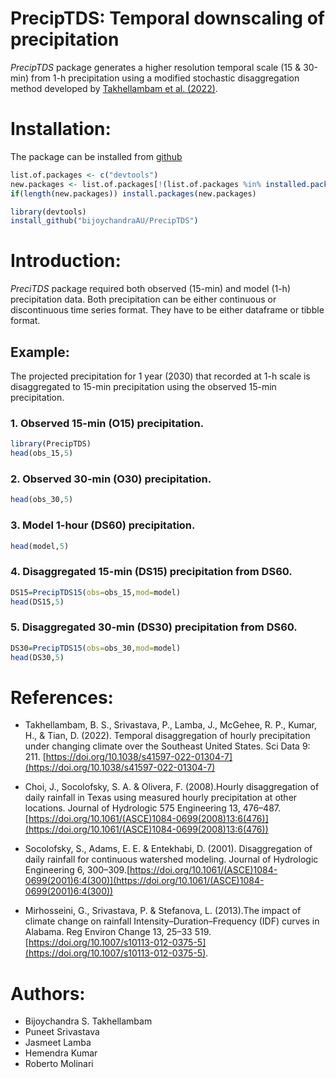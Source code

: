 

# PrecipTDS: Temporal downscaling of precipitation

*PrecipTDS* package generates a higher resolution temporal scale (15 & 30-min)
from 1-h precipitation using a modified stochastic disaggregation method developed by [Takhellambam et al. (2022)](https://doi.org/10.1038/s41597-022-01304-7).


# Installation:

The package can be installed from
[github](https://github.com/bijoychandraAU/PreciTDS)

``` r
list.of.packages <- c("devtools")
new.packages <- list.of.packages[!(list.of.packages %in% installed.packages()[,"Package"])]
if(length(new.packages)) install.packages(new.packages)

library(devtools)
install_github("bijoychandraAU/PrecipTDS")
```

# Introduction:

*PreciTDS* package required both observed (15-min) and model (1-h)
precipitation data. Both precipitation can be either continuous or
discontinuous time series format. They have to be either dataframe or
tibble format.

## Example:

The projected precipitation for 1 year (2030)  that recorded at 1-h scale is disaggregated to 15-min precipitation using the observed 15-min
precipitation.

### 1. Observed 15-min (O15) precipitation.

``` r
library(PrecipTDS)
head(obs_15,5)
```
### 2. Observed 30-min (O30) precipitation.

``` r
head(obs_30,5)
```

### 3. Model 1-hour (DS60) precipitation.

``` r
head(model,5)
```

### 4. Disaggregated 15-min (DS15) precipitation from DS60.

``` r
DS15=PrecipTDS15(obs=obs_15,mod=model)
head(DS15,5)
```

### 5. Disaggregated 30-min (DS30) precipitation from DS60.

``` r
DS30=PrecipTDS15(obs=obs_30,mod=model)
head(DS30,5)
```

# References:
 - Takhellambam, B. S., Srivastava, P., Lamba, J., McGehee, R. P., Kumar, H., & Tian, D. (2022). Temporal disaggregation of hourly precipitation under changing climate over the Southeast United States. Sci Data 9: 211. [https://doi.org/10.1038/s41597-022-01304-7](https://doi.org/10.1038/s41597-022-01304-7) 
 
 - Choi, J., Socolofsky, S. A. & Olivera, F. (2008).Hourly disaggregation of daily rainfall in Texas  using measured hourly precipitation at other locations. Journal of Hydrologic 575 Engineering 13, 476–487.[https://doi.org/10.1061/(ASCE)1084-0699(2008)13:6(476)](https://doi.org/10.1061/(ASCE)1084-0699(2008)13:6(476))
 
 - Socolofsky, S., Adams, E. E. & Entekhabi, D. (2001). Disaggregation of daily rainfall for  continuous watershed modeling. Journal of Hydrologic Engineering 6, 300–309.[https://doi.org/10.1061/(ASCE)1084-0699(2001)6:4(300)](https://doi.org/10.1061/(ASCE)1084-0699(2001)6:4(300))
 
 - Mirhosseini, G., Srivastava, P. & Stefanova, L. (2013).The impact of climate change on rainfall  Intensity–Duration–Frequency (IDF) curves in Alabama. Reg Environ Change 13, 25–33 519.[https://doi.org/10.1007/s10113-012-0375-5](https://doi.org/10.1007/s10113-012-0375-5).


# Authors:

-   Bijoychandra S. Takhellambam
-   Puneet Srivastava
-   Jasmeet Lamba
-   Hemendra Kumar
-   Roberto Molinari
